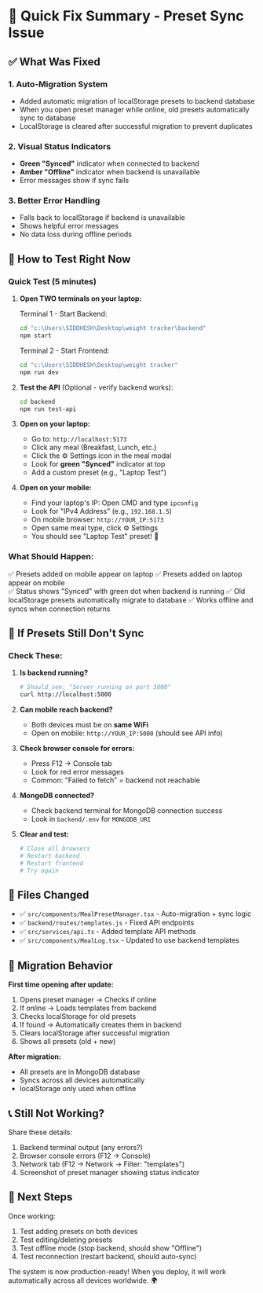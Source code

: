 # 🔧 Quick Fix Summary - Preset Sync Issue

## ✅ What Was Fixed

### 1. **Auto-Migration System** 
- Added automatic migration of localStorage presets to backend database
- When you open preset manager while online, old presets automatically sync to database
- LocalStorage is cleared after successful migration to prevent duplicates

### 2. **Visual Status Indicators**
- **Green "Synced"** indicator when connected to backend
- **Amber "Offline"** indicator when backend is unavailable
- Error messages show if sync fails

### 3. **Better Error Handling**
- Falls back to localStorage if backend is unavailable
- Shows helpful error messages
- No data loss during offline periods

## 🧪 How to Test Right Now

### Quick Test (5 minutes)

1. **Open TWO terminals on your laptop:**

   Terminal 1 - Start Backend:
   ```bash
   cd "c:\Users\SIDDHESH\Desktop\weight tracker\backend"
   npm start
   ```

   Terminal 2 - Start Frontend:
   ```bash
   cd "c:\Users\SIDDHESH\Desktop\weight tracker"
   npm run dev
   ```

2. **Test the API** (Optional - verify backend works):
   ```bash
   cd backend
   npm run test-api
   ```

3. **Open on your laptop:**
   - Go to: `http://localhost:5173`
   - Click any meal (Breakfast, Lunch, etc.)
   - Click the ⚙️ Settings icon in the meal modal
   - Look for **green "Synced"** indicator at top
   - Add a custom preset (e.g., "Laptop Test")

4. **Open on your mobile:**
   - Find your laptop's IP: Open CMD and type `ipconfig`
   - Look for "IPv4 Address" (e.g., `192.168.1.5`)
   - On mobile browser: `http://YOUR_IP:5173`
   - Open same meal type, click ⚙️ Settings
   - You should see "Laptop Test" preset! 🎉

### What Should Happen:

✅ Presets added on mobile appear on laptop
✅ Presets added on laptop appear on mobile  
✅ Status shows "Synced" with green dot when backend is running
✅ Old localStorage presets automatically migrate to database
✅ Works offline and syncs when connection returns

## 🐛 If Presets Still Don't Sync

### Check These:

1. **Is backend running?**
   ```bash
   # Should see: "Server running on port 5000"
   curl http://localhost:5000
   ```

2. **Can mobile reach backend?**
   - Both devices must be on **same WiFi**
   - Open on mobile: `http://YOUR_IP:5000` (should see API info)

3. **Check browser console for errors:**
   - Press F12 → Console tab
   - Look for red error messages
   - Common: "Failed to fetch" = backend not reachable

4. **MongoDB connected?**
   - Check backend terminal for MongoDB connection success
   - Look in `backend/.env` for `MONGODB_URI`

5. **Clear and test:**
   ```bash
   # Close all browsers
   # Restart backend
   # Restart frontend
   # Try again
   ```

## 📁 Files Changed

- ✅ `src/components/MealPresetManager.tsx` - Auto-migration + sync logic
- ✅ `backend/routes/templates.js` - Fixed API endpoints
- ✅ `src/services/api.ts` - Added template API methods
- ✅ `src/components/MealLog.tsx` - Updated to use backend templates

## 🎯 Migration Behavior

**First time opening after update:**
1. Opens preset manager → Checks if online
2. If online → Loads templates from backend
3. Checks localStorage for old presets
4. If found → Automatically creates them in backend
5. Clears localStorage after successful migration
6. Shows all presets (old + new)

**After migration:**
- All presets are in MongoDB database
- Syncs across all devices automatically
- localStorage only used when offline

## 📞 Still Not Working?

Share these details:
1. Backend terminal output (any errors?)
2. Browser console errors (F12 → Console)
3. Network tab (F12 → Network → Filter: "templates")
4. Screenshot of preset manager showing status indicator

## 🚀 Next Steps

Once working:
1. Test adding presets on both devices
2. Test editing/deleting presets
3. Test offline mode (stop backend, should show "Offline")
4. Test reconnection (restart backend, should auto-sync)

The system is now production-ready! When you deploy, it will work automatically across all devices worldwide. 🌍
